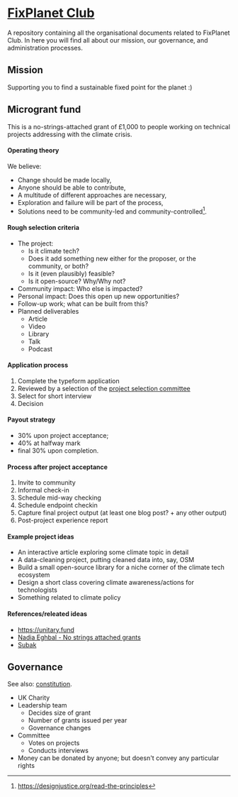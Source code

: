 # [FixPlanet Club](https://fixplanet.club)

A repository containing all the organisational documents related to FixPlanet Club. In here you will find all about our mission, our governance, and administration processes.

## Mission

Supporting you to find a sustainable fixed point for the planet :)


## Microgrant fund

This is a no-strings-attached grant of £1,000 to people working on technical projects addressing with the climate crisis.


#### Operating theory

We believe:

- Change should be made locally,
- Anyone should be able to contribute,
- A multitude of different approaches are necessary,
- Exploration and failure will be part of the process,
- Solutions need to be community-led and community-controlled[^community].

[^community]: [^community]: https://designjustice.org/read-the-principles


#### Rough selection criteria

- The project:
  - Is it climate tech?
  - Does it add something new either for the proposer, or the community, or both?
  - Is it (even plausibly) feasible?
  - Is it open-source? Why/Why not?
- Community impact: Who else is impacted?
- Personal impact: Does this open up new opportunities?
- Follow-up work; what can be built from this?
- Planned deliverables
  - Article
  - Video
  - Library
  - Talk
  - Podcast
  

#### Application process

1. Complete the typeform application
2. Reviewed by a selection of the [project selection committee](./committee.md)
3. Select for short interview
4. Decision


#### Payout strategy

- 30% upon project acceptance;
- 40% at halfway mark
- final 30% upon completion.


#### Process after project acceptance

1. Invite to community
2. Informal check-in
3. Schedule mid-way checking
4. Schedule endpoint checkin
5. Capture final project output (at least one blog post? + any other output)
6. Post-project experience report


#### Example project ideas

- An interactive article exploring some climate topic in detail
- A data-cleaning project, putting cleaned data into, say, OSM
- Build a small open-source library for a niche corner of the climate tech ecosystem
- Design a short class covering climate awareness/actions for technologists
- Something related to climate policy


#### References/releated ideas

- <https://unitary.fund>
- [Nadia Eghbal - No strings attached grants](https://medium.com/@nayafia/5-000-no-strings-attached-9e7b95d33e50)
- [Subak](https://subak.org/fellowship)


## Governance

See also: [constitution](https://github.com/FixPlanet/org/issues/9).

- UK Charity
- Leadership team
  - Decides size of grant
  - Number of grants issued per year
  - Governance changes
- Committee
  - Votes on projects
  - Conducts interviews
- Money can be donated by anyone; but doesn't convey any particular rights
